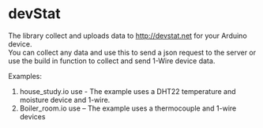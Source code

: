 # devStat

The library collect and uploads data to http://devstat.net for your Arduino device.  
You can collect any data and use this to send a json request to the server or use the build in function to collect and send 1-Wire device data.

Examples:
1)	house_study.io use - The example uses a DHT22 temperature and moisture device and 1-wire.
2)	Boiler_room.io use – The example uses a thermocouple and 1-wire devices 
